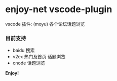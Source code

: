 # enjoy-net vscode-plugin

vscode 插件: (moyu) 各个论坛话题浏览



### 目前支持

- baidu 搜索
- v2ex 热门及首页 话题浏览
- cnode 话题浏览

**Enjoy!**
